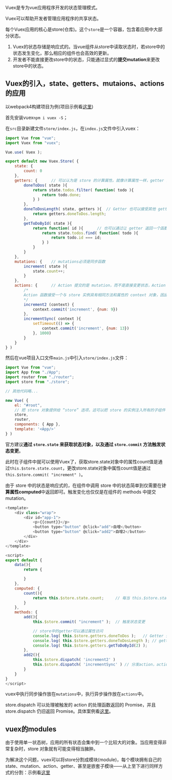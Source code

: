 Vuex是专为vue应用程序开发的状态管理模式。

Vuex可以帮助开发者管理应用程序的共享状态。

每个Vuex应用的核心是store(仓库)。这个`store`是一个容器，包含着应用中大部分状态。

1. Vuex的状态存储是响应式的。当vue组件从store中读取状态时，若store中的状态发生变化，那么相应的组件也会高效的更新。
2. 开发者不能直接更改store中的状态，只能通过显式的**提交mutation**来更改store中的状态。

## Vuex的引入，state、getters、mutaions、actions的应用

以webpack4构建项目为例(项目示例看[这里](https://github.com/nitxs/private_materials/tree/master/webapck4/webpack4~vue/src))

首先安装vuex`npm i vuex -S`；

在`src`目录新建文件`store/index.js`，在`index.js`文件中引入vuex：
```javascript
import Vue from "vue";
import Vuex from "vuex";

Vue.use( Vuex );

export default new Vuex.Store( {
    state: {
        count: 0
    },
    getters: {      // 可以认为是 store 的计算属性。就像计算属性一样，getter 的返回值会根据它的依赖被缓存起来，且只有当它的依赖值发生了改变才会被重新计算。
        doneToDos( state ){
            return state.todos.filter( function( todo ){
                return todo.done;
            } )
        },
        doneToDosLength( state, getters ){  // Getter 也可以接受其他 getter 作为第二个参数：
            return getters.doneToDos.length;
        },
        getToDoById( state ){
            return function( id ){      // 也可以通过让 getter 返回一个函数，来实现给 getter 传参。在你对 store 里的数组进行查询时非常有用。
                return state.todos.find( function( todo ){
                    return todo.id === id;
                } )
            }
        }
    },
    mutations: {    // mutations必须是同步函数
        increment( state ){
            state.count++;
        }
    },
    actions: {      // Action 提交的是 mutation，而不是直接变更状态，Action 可以包含任意异步操作
        /*
        Action 函数接受一个与 store 实例具有相同方法和属性的 context 对象，因此你可以调用 context.commit 提交一个 mutation，或者通过 context.state 和 context.getters 来获取 state 和 getters。
        */
        increment2 (context) {
            context.commit('increment', {num: 9})
        },
        incrementSync( context ){
            setTimeout(() => {
                context.commit('increment', {num: 13})
            }, 1000)
        }
    }
} )
```

然后在vue项目入口文件`main.js`中引入`store/index.js`文件：

```javascript
import Vue from "vue";
import App from "./App";
import router from "./router";
import store from "./store";

// 其他代码略...

new Vue( {
    el: "#root",
    // 把 store 对象提供给 “store” 选项，这可以把 store 的实例注入所有的子组件
    store,
    router,
    components: { App },
    template: '<App/>'
} )
```

官方建议**通过 `store.state` 来获取状态对象，以及通过 `store.commit` 方法触发状态变更**。

此时在子组件中就可以使用Vuex了，获取store.state对象中的属性count值是通过`this.$store.state.count`，更改store.state对象中属性count值是通过`this.$store.commit( "increment" )`。

由于 store 中的状态是响应式的，在组件中调用 store 中的状态简单到仅需要在**计算属性computed**中返回即可。触发变化也仅仅是在组件的 methods 中提交 mutation。

```javascript
<template>
    <div class="wrap">
        <div id="app-1">
            <p>{{count}}</p>
            <button type="button" @click="add">自增</button>
            <button type="button" @click="add2">自增2</button>
        </div>
    </div>
</template>

<script>
export default {
    data(){
        return {

        }
    },
    computed: {
        count(){
            return this.$store.state.count;     // 每当 this.$store.state.count 变化的时候, 都会重新求取计算属性，并且触发更新相关联的 DOM。
        }
    },
    methods: {
        add(){
            this.$store.commit( "increment" );  // 触发状态变更

            // store中的getter可以通过属性访问
            console.log( this.$store.getters.doneToDos );   // Getter 会暴露为 store.getters 对象，可以以属性的形式访问这些值
            console.log( this.$store.getters.doneToDosLength ); // getter 在通过属性访问时是作为 Vue 的响应式系统的一部分缓存其中的
            console.log( this.$store.getters.getToDoById(2) );
        },
        add2(){
            this.$store.dispatch( 'increment2' )
            this.$store.dispatch( 'incrementSync' ) // 分发action，action内部可以执行异步操作，Actions 支持同样的载荷方式和对象方式进行分发：
        }
    }
}
</script>
```

vuex中执行同步操作放在`mutations`中，执行异步操作放在`actions`中。

store.dispatch 可以处理被触发的 action 的处理函数返回的 Promise，并且 store.dispatch 仍旧返回 Promise。具体案例看[这里](https://vuex.vuejs.org/zh/guide/actions.html)。

## vuex的modules

由于使用单一状态树，应用的所有状态会集中到一个比较大的对象。当应用变得非常复杂时，store 对象就有可能变得相当臃肿。

为解决这个问题，vuex可以将store分割成模块(module)，每个模块拥有自己的 state、mutation、action、getter、甚至是嵌套子模块——从上至下进行同样方式的分割：示例看[这里](https://vuex.vuejs.org/zh/guide/modules.html)